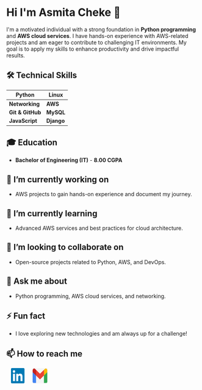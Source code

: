 # Hi I'm Asmita Cheke 👋

I'm a motivated individual with a strong foundation in **Python programming** and **AWS cloud services**. I have hands-on experience with AWS-related projects and am eager to contribute to challenging IT environments. My goal is to apply my skills to enhance productivity and drive impactful results.

## 🛠 Technical Skills

| Python | Linux |
| --- | --- |
| **Networking** | **AWS** |
| **Git & GitHub** | **MySQL** |
| **JavaScript** | **Django** |

<!--
- **Python**
- **Linux**
- **Networking**
- **AWS**
- **Git & GitHub**
- **MySQL**
- **JavaScript**
- **Django**
-->

## 🎓 Education
- **Bachelor of Engineering (IT)** - **8.00 CGPA**

## 🔭 I’m currently working on
- AWS projects to gain hands-on experience and document my journey.

## 🌱 I’m currently learning
- Advanced AWS services and best practices for cloud architecture.

## 👯 I’m looking to collaborate on
- Open-source projects related to Python, AWS, and DevOps.

## 💬 Ask me about
- Python programming, AWS cloud services, and networking.

## ⚡ Fun fact
- I love exploring new technologies and am always up for a challenge!

## 📫 How to reach me
<p>
  &nbsp;&nbsp;
  <a href="www.linkedin.com/in/asmitacheke" target="_blank"><img src="https://github.com/AsmitaCheke77/AsmitaCheke77/blob/main/linkedin-logo-3.png" height="40" width="40"></a>
  &nbsp;&nbsp;
  <a href="mailto:asmita.cheke@gmail.com" target="_blank"><img src="https://github.com/AsmitaCheke77/AsmitaCheke77/blob/main/gmail.png" height="40" width="40"></a>
</p>

